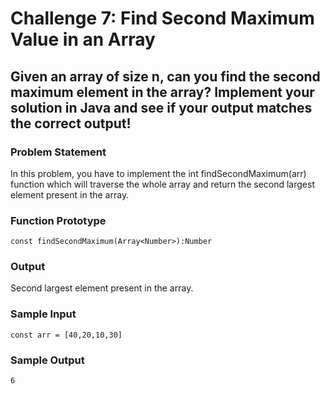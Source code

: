 # Challenge 7: Find Second Maximum Value in an Array
## Given an array of size n, can you find the second maximum element in the array? Implement your solution in Java and see if your output matches the correct output!

### Problem Statement
In this problem, you have to implement the int findSecondMaximum(arr) function which will traverse the whole array and return the second largest element present in the array.

### Function Prototype
```
const findSecondMaximum(Array<Number>):Number
```

### Output
Second largest element present in the array.

### Sample Input
```
const arr = [40,20,10,30]
```

### Sample Output
```
6
```